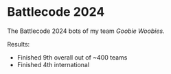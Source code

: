 # Battlecode 2024

The Battlecode 2024 bots of my team _Goobie Woobies_.

Results:

- Finished 9th overall out of ~400 teams
- Finished 4th international
